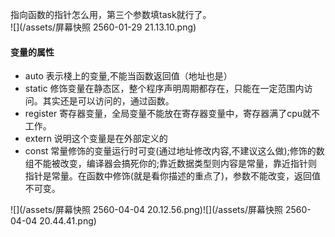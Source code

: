 指向函数的指针怎么用，第三个参数填task就行了。  
![](/assets/屏幕快照 2560-01-29 21.13.10.png)

#### **变量的属性**

* auto 表示棧上的变量,不能当函数返回值（地址也是）
* static 修饰变量在静态区，整个程序声明周期都存在，只能在一定范围内访问。其实还是可以访问的，通过函数。
* register 寄存器变量，全局变量不能放在寄存器变量中，寄存器满了cpu就不工作。
* extern 说明这个变量是在外部定义的
* const 常量修饰的变量运行时可变\(通过地址修改内容,不建议这么做\);修饰的数组不能被改变，编译器会搞死你的;靠近数据类型则内容是常量，靠近指针则指针是常量。在函数中修饰\(就是看你描述的重点了\)，参数不能改变，返回值不可变。

![](/assets/屏幕快照 2560-04-04 20.12.56.png)![](/assets/屏幕快照 2560-04-04 20.44.41.png)

